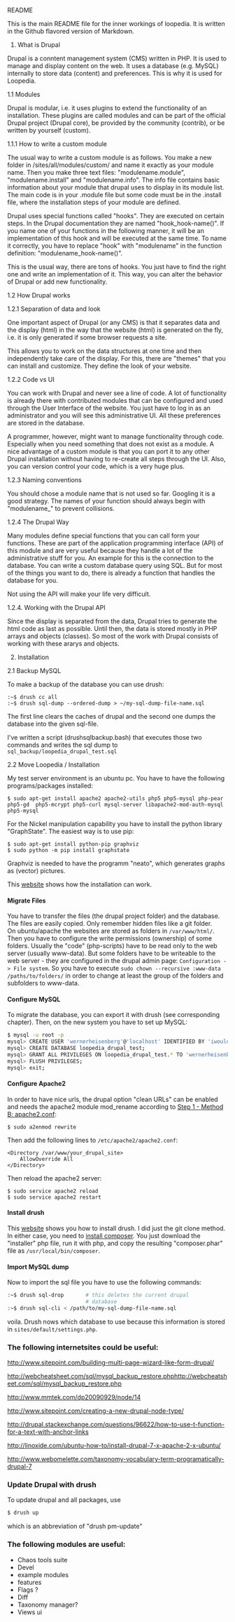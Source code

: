 README

This is the main README file for the inner workings of loopedia. It is
written in the Github flavored version of Markdown.

1. What is Drupal

Drupal is a conntent management system (CMS) written in PHP. It is used
to manage and display content on the web. It uses a database (e.g.
MySQL) internally to store data (content) and preferences. This is why
it is used for Loopedia.

1.1 Modules

Drupal is modular, i.e. it uses plugins to extend the functionality of
an installation. These plugins are called modules and can be part of the
official Drupal project (Drupal core), be provided by the community
(contrib), or be written by yourself (custom).

1.1.1 How to write a custom module

The usual way to write a custom module is as follows. You make a new
folder in /sites/all/modules/custom/ and name it exactly as your module
name. Then you make three text files: "modulename.module",
"modulename.install" and "modulename.info". The info file contains basic
information about your module that drupal uses to display in its module
list. The main code is in your .module file but some code must be in the
.install file, where the installation steps of your module are defined.

Drupal uses special functions called "hooks". They are executed on
certain steps. In the Drupal documentation they are named
"hook_hook-name()". If you name one of your functions in the following
manner, it will be an implementation of this hook and will be executed
at the same time. To name it correctly, you have to replace "hook" with
"modulename" in the function definition: "modulename_hook-name()".

This is the usual way, there are tons of hooks. You just have to find
the right one and write an implementation of it. This way, you can alter
the behavior of Drupal or add new functionality.

1.2 How Drupal works

1.2.1 Separation of data and look

One important aspect of Drupal (or any CMS) is that it separates data
and the display (html) in the way that the website (html) is generated
on the fly, i.e. it is only generated if some browser requests a site.

This allows you to work on the data structures at one time and then
independently take care of the display. For this, there are "themes"
that you can install and customize. They define the look of your
website.

1.2.2 Code vs UI

You can work with Drupal and never see a line of code. A lot of
functionality is already there with contributed modules that can be
configured and used through the User Interface of the website. You just
have to log in as an administrator and you will see this administrative
UI. All these preferences are stored in the database.

A programmer, however, might want to manage functionality through code.
Especially when you need something that does not exist as a module. A
nice advantage of a custom module is that you can port it to any other
Drupal installation without having to re-create all steps through the
UI. Also, you can version control your code, which is a very huge plus.

1.2.3 Naming conventions

You should chose a module name that is not used so far. Googling it is a
good strategy. The names of your function should always begin with
"modulename_" to prevent collisions.

1.2.4 The Drupal Way

Many modules define special functions that you can call form your
functions. These are part of the application programming interface (API)
of this module and are very useful because they handle a lot of the
administrative stuff for you. An example for this is the connection to
the database. You can write a custom database query using SQL. But for
most of the things you want to do, there is already a function that
handles the database for you.

Not using the API will make your life very difficult.

1.2.4. Working with the Drupal API

Since the display is separated from the data, Drupal tries to generate
the html code as last as possible. Until then, the data is stored mostly
in PHP arrays and objects (classes). So most of the work with Drupal
consists of working with these ararys and objects.


2. Installation

2.1 Backup MySQL

To make a backup of the database you can use drush:
```
:~$ drush cc all
:~$ drush sql-dump --ordered-dump > ~/my-sql-dump-file-name.sql
```

The first line clears the caches of drupal and the second one dumps the
database into the given sql-file.

I've written a script (drushsqlbackup.bash) that executes those two
commands and writes the sql dump to
`sql_backup/loopedia_drupal_test.sql`


2.2 Move Loopedia / Installation

My test server environment is an ubuntu pc. You have to have the
following programs/packages installed:

```
$ sudo apt-get install apache2 apache2-utils php5 php5-mysql php-pear php5-gd  php5-mcrypt php5-curl mysql-server libapache2-mod-auth-mysql php5-mysql
```

For the Nickel manipulation capability you have to install the python
library "GraphState". The easiest way is to use pip:

```
$ sudo apt-get install python-pip graphviz
$ sudo python -m pip install graphstate
```

Graphviz is needed to have the programm "neato", which generates graphs
as (vector) pictures.

This
[website](http://linoxide.com/ubuntu-how-to/install-drupal-7-x-apache-2-x-ubuntu/)
shows how the installation can work.

#### Migrate Files

You have to transfer the files (the drupal project folder) and the
database. The files are easily copied. Only remember hidden files like a
git folder.  
On ubuntu/apache the websites are stored as folders in
`/var/www/html/`. Then you have to configure the write permissions
(ownership) of some folders. Usually the "code" (php-scripts) have to be
read only to the web server (usually www-data). But some folders have to
be writeable to the web server - they are configured in the drupal admin
page: `Configuration -> File system`. So you have to execute `sudo chown
--recursive :www-data /paths/to/folders/` in order to  change at least
the group of the folders and subfolders to www-data.

#### Configure MySQL

To migrate the database, you can export it with drush (see corresponding
chapter). Then, on the new system you have to set up MySQL:

```bash
$ mysql -u root -p
mysql> CREATE USER 'wernerheisenberg'@'localhost' IDENTIFIED BY 'iwouldnevertortureacat';
mysql> CREATE DATABASE loopedia_drupal_test;
mysql> GRANT ALL PRIVILEGES ON loopedia_drupal_test.* TO 'wernerheisenberg'@'localhost';
mysql> FLUSH PRIVILEGES;
mysql> exit;
```

#### Configure Apache2

In order to have nice urls, the drupal option "clean URLs" can be
enabled and needs the apache2 module mod_rename according to
[Step 1 - Method B: apache2.conf](https://www.drupal.org/node/134439):

```
$ sudo a2enmod rewrite
```

Then add the following lines to `/etc/apache2/apache2.conf`:

```
<Directory /var/www/your_drupal_site>
    AllowOverride All
</Directory>
```

Then reload the apache2 server:

```
$ sudo service apache2 reload
$ sudo service apache2 restart
```

#### Install drush

This [website](http://docs.drush.org/en/master/install/) shows you how
to install drush. I did just the git clone method. In either case, you
need to [install
composer](https://getcomposer.org/doc/00-intro.md#globally). You just
download the  "installer" php file, run it with php, and copy the
resulting "composer.phar" file as `/usr/local/bin/composer`.

#### Import MySQL dump

Now to import the sql file you have to use the following commands:

```bash
:~$ drush sql-drop       # this deletes the current drupal
                         # database
:~$ drush sql-cli < /path/to/my-sql-dump-file-name.sql
```

voila. Drush nows which database to use because this information is
stored in  `sites/default/settings.php`.



### The following internetsites could be useful:

http://www.sitepoint.com/building-multi-page-wizard-like-form-drupal/

http://webcheatsheet.com/sql/mysql_backup_restore.phphttp://webcheatsheet.com/sql/mysql_backup_restore.php

http://www.mmtek.com/dp20090929/node/14

http://www.sitepoint.com/creating-a-new-drupal-node-type/

http://drupal.stackexchange.com/questions/96622/how-to-use-t-function-for-a-text-with-anchor-links

http://linoxide.com/ubuntu-how-to/install-drupal-7-x-apache-2-x-ubuntu/

http://www.webomelette.com/taxonomy-vocabulary-term-programatically-drupal-7



### Update Drupal with drush
To update drupal and all packages, use
```bash
$ drush up
```
which is an abbreviation of "drush pm-update"

### The following modules are useful:

* Chaos tools suite
* Devel
* example modules
* features
* Flags ?
* Diff
* Taxonomy manager?
* Views ui
